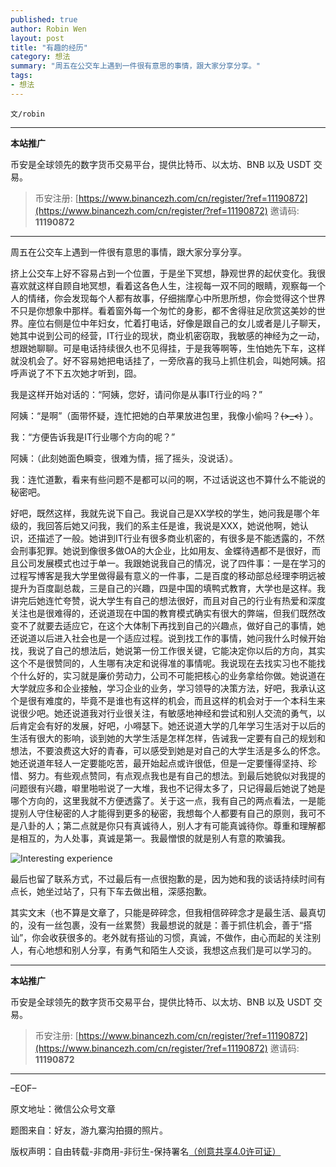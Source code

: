 ```yaml
---
published: true
author: Robin Wen
layout: post
title: "有趣的经历"
category: 想法
summary: "周五在公交车上遇到一件很有意思的事情，跟大家分享分享。"
tags:
- 想法
---
```


`文/robin`

***

**本站推广**

币安是全球领先的数字货币交易平台，提供比特币、以太坊、BNB 以及 USDT 交易。

> 币安注册: [https://www.binancezh.com/cn/register/?ref=11190872](https://www.binancezh.com/cn/register/?ref=11190872)
> 邀请码: **11190872**

***

周五在公交车上遇到一件很有意思的事情，跟大家分享分享。

挤上公交车上好不容易占到一个位置，于是坐下冥想，静观世界的起伏变化。我很喜欢就这样自顾自地冥想，看着这各色人生，注视每一双不同的眼睛，观察每一个人的情绪，你会发现每个人都有故事，仔细揣摩心中所思所想，你会觉得这个世界不只是你想象中那样。看着窗外每一个匆忙的身影，都不舍得驻足欣赏这美妙的世界。座位右侧是位中年妇女，忙着打电话，好像是跟自己的女儿或者是儿子聊天，她其中说到公司的经营，IT行业的现状，商业机密窃取，我敏感的神经为之一动，想跟她聊聊。可是电话持续很久也不见得挂，于是我等啊等，生怕她先下车，这样就没机会了。好不容易她把电话挂了，一旁欣喜的我马上抓住机会，叫她阿姨。招呼声说了不下五次她才听到，囧。

我是这样开始对话的：“阿姨，您好，请问你是从事IT行业的吗？”

阿姨：“是啊”（面带怀疑，连忙把她的白苹果放进包里，我像小偷吗？~~~~(>_<)~~~~ ）。

我：“方便告诉我是IT行业哪个方向的呢？”

阿姨：（此刻她面色瞬变，很难为情，摇了摇头，没说话）。

我：连忙道歉，看来有些问题不是都可以问的啊，不过话说这也不算什么不能说的秘密吧。

好吧，既然这样，我就先说下自己。我说自己是XX学校的学生，她问我是哪个年级的，我回答后她又问我，我们的系主任是谁，我说是XXX，她说他啊，她认识，还描述了一般。她讲到IT行业有很多商业机密的，有很多是不能透露的，不然会刑事犯罪。她说到像很多做OA的大企业，比如用友、金蝶待遇都不是很好，而且公司发展模式也过于单一。我跟她说我自己的情况，说了四件事：一是在学习的过程写博客是我大学里做得最有意义的一件事，二是百度的移动部总经理李明远被提升为百度副总裁，三是自己的兴趣，四是中国的填鸭式教育，大学也是这样。我讲完后她连忙夸赞，说大学生有自己的想法很好，而且对自己的行业有热爱和深度关注也是很难得的，还说道现在中国的教育模式确实有很大的弊端，但我们既然改变不了就要去适应它，在这个大体制下再找到自己的兴趣点，做好自己的事情，她还说道以后进入社会也是一个适应过程。说到找工作的事情，她问我什么时候开始找，我说了自己的想法后，她说第一份工作很关键，它能决定你以后的方向，其实这个不是很赞同的，人生哪有决定和说得准的事情呢。我说现在去找实习也不能找个什么好的，实习就是廉价劳动力，公司不可能把核心的业务拿给你做。她说道在大学就应多和企业接触，学习企业的业务，学习领导的决策方法，好吧，我承认这个是很有难度的，毕竟不是谁也有这样的机会，而且这样的机会对于一个本科生来说很少吧。她还说道我对行业很关注，有敏感地神经和尝试和别人交流的勇气，以后肯定会有好的发展，好吧，小嘚瑟下。她还说道大学的几年学习生活对于以后的生活有很大的影响，谈到她的大学生活是怎样怎样，告诫我一定要有自己的规划和想法，不要浪费这大好的青春，可以感受到她是对自己的大学生活是多么的怀念。她还说道年轻人一定要能吃苦，最开始起点或许很低，但是一定要懂得坚持、珍惜、努力。有些观点赞同，有点观点我也是有自己的想法。到最后她貌似对我提的问题很有兴趣，噼里啪啦说了一大堆，我也不记得太多了，只记得最后她说了她是哪个方向的，这里我就不方便透露了。关于这一点，我有自己的两点看法，一是能提别人守住秘密的人才能得到更多的秘密，我想每个人都要有自己的原则，我可不是八卦的人；第二点就是你只有真诚待人，别人才有可能真诚待你。尊重和理解都是相互的，为人处事，真诚是第一。我最憎恨的就是别人有意的欺骗我。

![Interesting experience](https://cdn.dbarobin.com/uUlfUw4.jpg)

最后也留了联系方式，不过最后有一点很抱歉的是，因为她和我的谈话持续时间有点长，她坐过站了，只有下车去做出租，深感抱歉。

其实文末（也不算是文章了，只能是碎碎念，但我相信碎碎念才是最生活、最真切的，没有一丝包裹，没有一丝累赘）我最想说的就是：善于抓住机会，善于“搭讪”，你会收获很多的。老外就有搭讪的习惯，真诚，不做作，由心而起的关注别人，有心地想和别人分享，有勇气和陌生人交谈，我想这点我们是可以学习的。

***

**本站推广**

币安是全球领先的数字货币交易平台，提供比特币、以太坊、BNB 以及 USDT 交易。

> 币安注册: [https://www.binancezh.com/cn/register/?ref=11190872](https://www.binancezh.com/cn/register/?ref=11190872)
> 邀请码: **11190872**

***

–EOF–

原文地址：微信公众号文章

题图来自：好友，游九寨沟拍摄的照片。

版权声明：自由转载-非商用-非衍生-保持署名<a href="http://creativecommons.org/licenses/by-nc-nd/4.0/deed.zh" target="_blank">（创意共享4.0许可证）</a>
